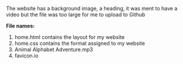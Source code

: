 The website has a background image, a heading, it was ment to have a video but the file was too large for me to upload to Github

**File names:**
1. home.html contains the layout for my website
2. home.css contains the format assigned to my website
3. Animal Alphabet Adventure.mp3
4. favicon.io
